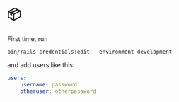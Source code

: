 # 📦️

First time, run

```shell
bin/rails credentials:edit --environment development
```

and add users like this:

```yaml
users:
    username: password
    otheruser: otherpassword
```
